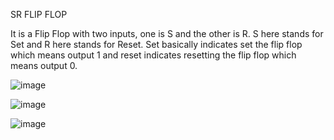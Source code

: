 SR FLIP FLOP 

It is a Flip Flop with two inputs, one is S and the other is R. S here stands for Set and R here stands for Reset. Set basically indicates set 
the flip flop which means output 1 and reset indicates resetting the flip flop which means output 0.

![image](https://github.com/user-attachments/assets/28701986-41c7-41c8-9b31-c9218b9d4f7d)


![image](https://github.com/user-attachments/assets/ed71c037-4c4b-4b0d-b9ee-0a959207f0b4)

![image](https://github.com/user-attachments/assets/fc81cb8f-47d7-44aa-a76b-06eb5729137a)
